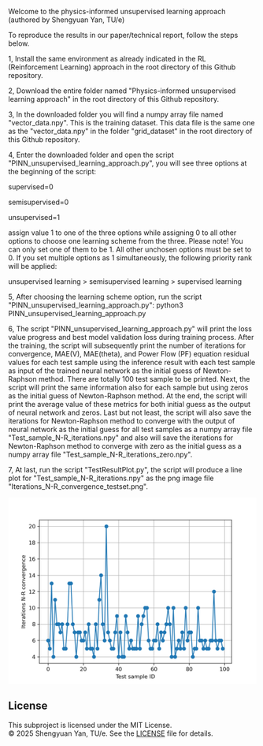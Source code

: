 Welcome to the physics-informed unsupervised learning approach (authored by Shengyuan Yan, TU/e)

To reproduce the results in our paper/technical report, follow the steps below.

1, Install the same environment as already indicated in the RL (Reinforcement Learning) approach in the root directory of this Github repository.

2, Download the entire folder named "Physics-informed unsupervised learning approach" in the root directory of this Github repository.

3, In the downloaded folder you will find a numpy array file named "vector_data.npy". This is the training dataset. This data file is the same one as the "vector_data.npy" in the folder "grid_dataset" in the root directory of this Github repository.

4, Enter the downloaded folder and open the script "PINN_unsupervised_learning_approach.py", you will see three options at the beginning of the script:

   supervised=0
   
   semisupervised=0
   
   unsupervised=1

assign value 1 to one of the three options while assigning 0 to all other options to choose one learning scheme from the three. Please note! You can only set one of them to be 1. All other unchosen options must be set to 0. If you set multiple options as 1 simultaneously, the following priority rank will be applied:

   unsupervised learning > semisupervised learning > supervised learning

5, After choosing the learning scheme option, run the script "PINN_unsupervised_learning_approach.py":
   python3 PINN_unsupervised_learning_approach.py

6, The script "PINN_unsupervised_learning_approach.py" will print the loss value progress and best model validation loss during training process. After the training, the script will subsequently print the number of iterations for convergence, MAE(V), MAE(theta), and Power Flow (PF) equation residual values for each test sample using the inference result with each test sample as input of the trained neural network as the initial guess of Newton-Raphson method. There are totally 100 test sample to be printed. Next, the script will print the same information also for each sample but using zeros as the initial guess of Newton-Raphson method. At the end, the script will print the average value of these metrics for both initial guess as the output of neural network and zeros. Last but not least, the script will also save the iterations for Newton-Raphson method to converge with the output of neural network as the initial guess for all test samples as a numpy array file "Test_sample_N-R_iterations.npy" and also will save the iterations for Newton-Raphson method to converge with zero as the initial guess as a numpy array file "Test_sample_N-R_iterations_zero.npy".

7, At last, run the script "TestResultPlot.py", the script will produce a line plot for "Test_sample_N-R_iterations.npy" as the png image file "Iterations_N-R_convergence_testset.png".

![示例图片](Iterations_N-R_convergence_testset.png)


## License

This subproject is licensed under the MIT License.  
© 2025 Shengyuan Yan, TU/e. See the [LICENSE](./LICENSE) file for details.
